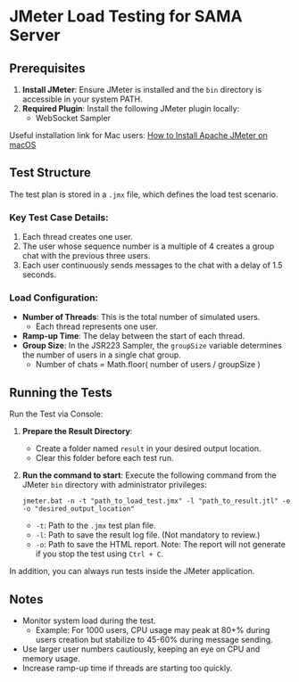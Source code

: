 # JMeter Load Testing for SAMA Server

## Prerequisites

1. **Install JMeter**: Ensure JMeter is installed and the `bin` directory is accessible in your system PATH.
2. **Required Plugin**: Install the following JMeter plugin locally:
   - WebSocket Sampler

Useful installation link for Mac users: [How to Install Apache JMeter on macOS](https://tejaksha-k.medium.com/a-step-by-step-guide-how-to-install-apache-jmeter-on-macos-6a9eb8bf3463)

## Test Structure

The test plan is stored in a `.jmx` file, which defines the load test scenario.

### Key Test Case Details:

1. Each thread creates one user.
2. The user whose sequence number is a multiple of 4 creates a group chat with the previous three users.
3. Each user continuously sends messages to the chat with a delay of 1.5 seconds.

### Load Configuration:

- **Number of Threads**: This is the total number of simulated users.
  - Each thread represents one user.
- **Ramp-up Time**: The delay between the start of each thread.
- **Group Size**: In the JSR223 Sampler, the `groupSize` variable determines the number of users in a single chat group.
  - Number of chats = Math.floor( number of users / groupSize )

## Running the Tests

Run the Test via Console:

1. **Prepare the Result Directory**:

   - Create a folder named `result` in your desired output location.
   - Clear this folder before each test run.

2. **Run the command to start**:
   Execute the following command from the JMeter `bin` directory with administrator privileges:
   ```
   jmeter.bat -n -t "path_to_load_test.jmx" -l "path_to_result.jtl" -e -o "desired_output_location"
   ```
   - `-t`: Path to the `.jmx` test plan file.
   - `-l`: Path to save the result log file. (Not mandatory to review.)
   - `-o`: Path to save the HTML report. Note: The report will not generate if you stop the test using `Ctrl + C`.

In addition, you can always run tests inside the JMeter application.

## Notes

- Monitor system load during the test.
  - Example: For 1000 users, CPU usage may peak at 80+% during users creation but stabilize to 45-60% during message sending.
- Use larger user numbers cautiously, keeping an eye on CPU and memory usage.
- Increase ramp-up time if threads are starting too quickly.

